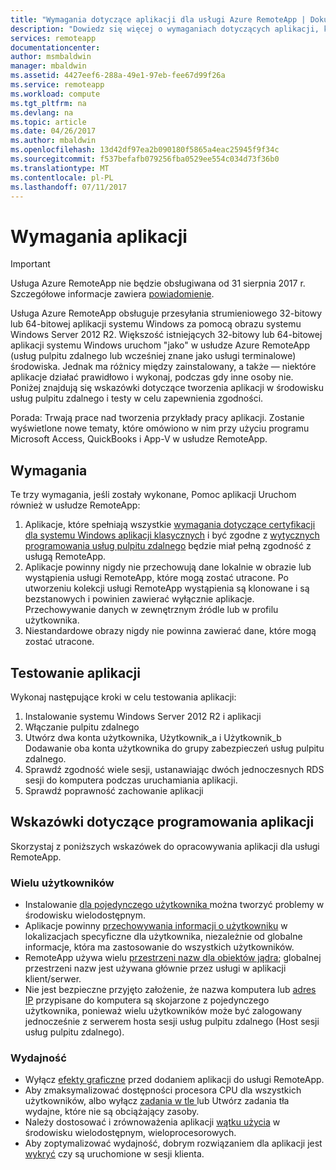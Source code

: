 ```yaml
---
title: "Wymagania dotyczące aplikacji dla usługi Azure RemoteApp | Dokumentacja firmy Microsoft"
description: "Dowiedz się więcej o wymaganiach dotyczących aplikacji, które mają być używane w usłudze Azure RemoteApp"
services: remoteapp
documentationcenter: 
author: msmbaldwin
manager: mbaldwin
ms.assetid: 4427eef6-288a-49e1-97eb-fee67d99f26a
ms.service: remoteapp
ms.workload: compute
ms.tgt_pltfrm: na
ms.devlang: na
ms.topic: article
ms.date: 04/26/2017
ms.author: mbaldwin
ms.openlocfilehash: 13d42df97ea2b090180f5865a4eac25945f9f34c
ms.sourcegitcommit: f537befafb079256fba0529ee554c034d73f36b0
ms.translationtype: MT
ms.contentlocale: pl-PL
ms.lasthandoff: 07/11/2017
---
```

# <a name="app-requirements"></a>Wymagania aplikacji
> [!IMPORTANT]
> Usługa Azure RemoteApp nie będzie obsługiwana od 31 sierpnia 2017 r. Szczegółowe informacje zawiera [powiadomienie](https://go.microsoft.com/fwlink/?linkid=821148).
> 
> 

Usługa Azure RemoteApp obsługuje przesyłania strumieniowego 32-bitowy lub 64-bitowej aplikacji systemu Windows za pomocą obrazu systemu Windows Server 2012 R2. Większość istniejących 32-bitowy lub 64-bitowej aplikacji systemu Windows uruchom "jako" w usłudze Azure RemoteApp (usług pulpitu zdalnego lub wcześniej znane jako usługi terminalowe) środowiska. Jednak ma różnicy między zainstalowany, a także — niektóre aplikacje działać prawidłowo i wykonaj, podczas gdy inne osoby nie. Poniżej znajdują się wskazówki dotyczące tworzenia aplikacji w środowisku usług pulpitu zdalnego i testy w celu zapewnienia zgodności.

Porada: Trwają prace nad tworzenia przykłady pracy aplikacji. Zostanie wyświetlone nowe tematy, które omówiono w nim przy użyciu programu Microsoft Access, QuickBooks i App-V w usłudze RemoteApp.

## <a name="requirements"></a>Wymagania
Te trzy wymagania, jeśli zostały wykonane, Pomoc aplikacji Uruchom również w usłudze RemoteApp:

1. Aplikacje, które spełniają wszystkie [wymagania dotyczące certyfikacji dla systemu Windows aplikacji klasycznych](https://msdn.microsoft.com/library/windows/desktop/hh749939.aspx) i być zgodne z [wytycznych programowania usług pulpitu zdalnego](https://msdn.microsoft.com/library/aa383490.aspx) będzie miał pełną zgodność z usługą RemoteApp.
2. Aplikacje powinny nigdy nie przechowują dane lokalnie w obrazie lub wystąpienia usługi RemoteApp, które mogą zostać utracone.  Po utworzeniu kolekcji usługi RemoteApp wystąpienia są klonowane i są bezstanowych i powinien zawierać wyłącznie aplikacje. Przechowywanie danych w zewnętrznym źródle lub w profilu użytkownika.
3. Niestandardowe obrazy nigdy nie powinna zawierać dane, które mogą zostać utracone.  

## <a name="testing-your-apps"></a>Testowanie aplikacji
Wykonaj następujące kroki w celu testowania aplikacji:

1. Instalowanie systemu Windows Server 2012 R2 i aplikacji
2. Włączanie pulpitu zdalnego
3. Utwórz dwa konta użytkownika, Użytkownik_a i Użytkownik_b Dodawanie oba konta użytkownika do grupy zabezpieczeń usług pulpitu zdalnego.
4. Sprawdź zgodność wiele sesji, ustanawiając dwóch jednoczesnych RDS sesji do komputera podczas uruchamiania aplikacji.
5. Sprawdź poprawność zachowanie aplikacji

## <a name="application-development-guidelines"></a>Wskazówki dotyczące programowania aplikacji
Skorzystaj z poniższych wskazówek do opracowywania aplikacji dla usługi RemoteApp.

### <a name="multiple-users"></a>Wielu użytkowników
* Instalowanie [dla pojedynczego użytkownika ](https://msdn.microsoft.com/library/aa380661.aspx)można tworzyć problemy w środowisku wielodostępnym.
* Aplikacje powinny [przechowywania informacji o użytkowniku](https://msdn.microsoft.com/library/aa383452.aspx) w lokalizacjach specyficzne dla użytkownika, niezależnie od globalne informacje, która ma zastosowanie do wszystkich użytkowników.
* RemoteApp używa wielu [przestrzeni nazw dla obiektów jądra](https://msdn.microsoft.com/library/aa382954.aspx); globalnej przestrzeni nazw jest używana głównie przez usługi w aplikacji klient/serwer.
* Nie jest bezpieczne przyjęto założenie, że nazwa komputera lub [adres IP](https://msdn.microsoft.com/library/aa382942.aspx) przypisane do komputera są skojarzone z pojedynczego użytkownika, ponieważ wielu użytkowników może być zalogowany jednocześnie z serwerem hosta sesji usług pulpitu zdalnego (Host sesji usług pulpitu zdalnego).

### <a name="performance"></a>Wydajność
* Wyłącz [efekty graficzne](https://msdn.microsoft.com/library/aa380822.aspx) przed dodaniem aplikacji do usługi RemoteApp.
* Aby zmaksymalizować dostępności procesora CPU dla wszystkich użytkowników, albo wyłącz [zadania w tle ](https://msdn.microsoft.com/library/aa380665.aspx) lub Utwórz zadania tła wydajne, które nie są obciążający zasoby.
* Należy dostosować i zrównoważenia aplikacji [wątku użycia](https://msdn.microsoft.com/library/aa383520.aspx) w środowisku wielodostępnym, wieloprocesorowych.
* Aby zoptymalizować wydajność, dobrym rozwiązaniem dla aplikacji jest [wykryć](https://msdn.microsoft.com/library/aa380798.aspx) czy są uruchomione w sesji klienta.

